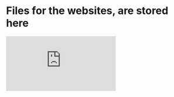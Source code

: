 
# Files for the websites, are stored here

![My github website](https://fredriknm.github.io/index.html)
